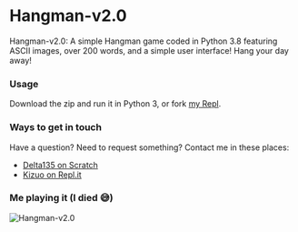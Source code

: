 # **Hangman-v2.0**
Hangman-v2.0: A simple Hangman game coded in Python 3.8 featuring ASCII images, over 200 words, and a simple user interface! Hang your day away!

### **Usage**
Download the zip and run it in Python 3, or fork [my Repl](https://replit.com/@Kizuo/Hangman-v20?v=1).

### **Ways to get in touch**
Have a question? Need to request something? Contact me in these places:
* [Delta135 on Scratch](https://scratch.mit.edu/users/Delta135)
* [Kizuo on Repl.it](https://replit.com/@Kizuo)

### **Me playing it (I died :sweat_smile:)**
![Hangman-v2.0](https://u.cubeupload.com/dinocoder/Screenshot2021051421.png)
